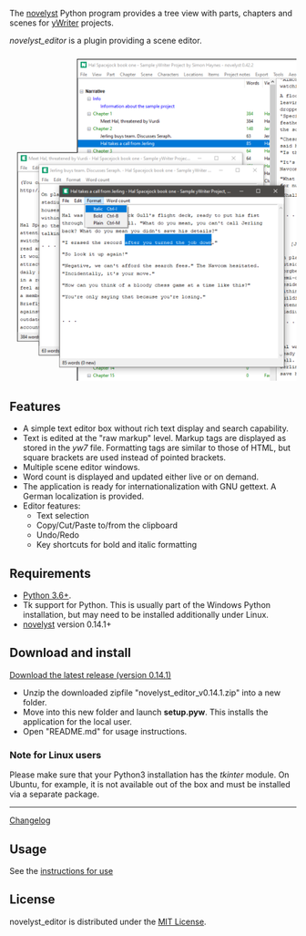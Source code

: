The [novelyst](https://peter88213.github.io/novelyst/) Python program provides a tree view with parts, chapters and scenes for [yWriter](http://spacejock.com/yWriter7.html) projects. 

*novelyst_editor* is a plugin providing a scene editor. 

![Screenshot](Screenshots/screen01.png)

## Features

- A simple text editor box without rich text display and search capability.
- Text is edited at the "raw markup" level. Markup tags are displayed as stored in the *yw7* file. Formatting tags are similar to those of HTML, but square brackets are used instead of pointed brackets.
- Multiple scene editor windows.
- Word count is displayed and updated either live or on demand.
- The application is ready for internationalization with GNU gettext. A German localization is provided. 
- Editor features:
    - Text selection
    - Copy/Cut/Paste to/from the clipboard
    - Undo/Redo
    - Key shortcuts for bold and italic formatting

## Requirements

- [Python 3.6+](https://www.python.org). 
- Tk support for Python. This is usually part of the Windows Python installation, but may need to be installed additionally under Linux.
- [novelyst](https://peter88213.github.io/novelyst/) version 0.14.1+

## Download and install

[Download the latest release (version 0.14.1)](https://github.com/peter88213/novelyst_editor/raw/main/dist/novelyst_editor_v0.14.1.zip)

- Unzip the downloaded zipfile "novelyst_editor_v0.14.1.zip" into a new folder.
- Move into this new folder and launch **setup.pyw**. This installs the application for the local user.
- Open "README.md" for usage instructions.

### Note for Linux users

Please make sure that your Python3 installation has the *tkinter* module. On Ubuntu, for example, it is not available out of the box and must be installed via a separate package. 

------------------------------------------------------------------

[Changelog](changelog)

## Usage

See the [instructions for use](usage)

## License

novelyst_editor is distributed under the [MIT License](http://www.opensource.org/licenses/mit-license.php).
